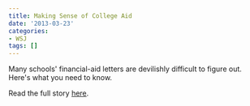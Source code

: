 ```yaml
---
title: Making Sense of College Aid
date: '2013-03-23'
categories:
- WSJ
tags: []
---
```

Many schools' financial-aid letters are devilishly difficult to figure out. Here's what you need to know.

Read the full story [here](http://wsj.com/article/SB10001424127887323639604578370832423517710.html).